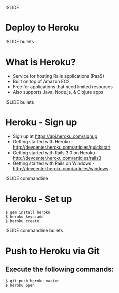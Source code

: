 !SLIDE
# Deploy to Heroku #

!SLIDE bullets 
# What is Heroku? #

* Service for hosting Rails applications (PaaS)
* Built on top of Amazon EC2
* Free for applications that need limited resources
* Also supports Java, Node.js, & Clojure apps

!SLIDE bullets
# Heroku - Sign up #

* Sign up at https://api.heroku.com/signup
* Getting started with Heroku - http://devcenter.heroku.com/articles/quickstart
* Getting started with Rails 3.0 on Heroku - http://devcenter.heroku.com/articles/rails3
* Getting started with Rails on Windows - http://devcenter.heroku.com/articles/windows

!SLIDE commandline
# Heroku - Set up #

    $ gem install heroku
    $ heroku keys:add
    $ heroku create
    
!SLIDE commandline bullets
# Push to Heroku via Git #

## Execute the following commands: ##
    $ git push heroku master 
    $ heroku open
